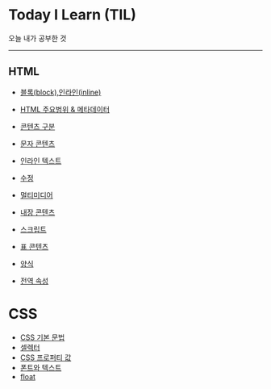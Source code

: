 # Today I Learn (TIL)
 오늘 내가 공부한 것

---

## HTML

- [블록(block),인라인(inline)](https://github.com/jungks9351/TIL/blob/main/HTML/%EB%B8%94%EB%A1%9D(block)%2C%20%EC%9D%B8%EB%9D%BC%EC%9D%B8(inline).md)

- [HTML 주요범위 & 메타데이터](https://github.com/jungks9351/TIL/blob/main/HTML/HTML%20%EC%A3%BC%EC%9A%94%EB%B2%94%EC%9C%84%20%26%20%EB%A9%94%ED%83%80%EB%8D%B0%EC%9D%B4%ED%84%B0.md)

- [콘텐츠 구분](https://github.com/jungks9351/TIL/blob/main/HTML/%EC%BD%98%ED%85%90%EC%B8%A0%20%EA%B5%AC%EB%B6%84.md)

- [문자 콘텐츠](https://github.com/jungks9351/TIL/blob/main/HTML/%E1%84%86%E1%85%AE%E1%86%AB%E1%84%8C%E1%85%A1%20%E1%84%8F%E1%85%A9%E1%86%AB%E1%84%90%E1%85%A6%E1%86%AB%E1%84%8E%E1%85%B3.md)

- [인라인 텍스트](https://github.com/jungks9351/TIL/blob/main/HTML/%EC%9D%B8%EB%9D%BC%EC%9D%B8%20%ED%85%8D%EC%8A%A4%ED%8A%B8.md)

- [수정](https://github.com/jungks9351/TIL/blob/main/HTML/%EC%88%98%EC%A0%95.md)

- [멀티미디어](https://github.com/jungks9351/TIL/blob/main/HTML/%EB%A9%80%ED%8B%B0%EB%AF%B8%EB%94%94%EC%96%B4.md)

- [내장 콘텐츠](https://github.com/jungks9351/TIL/blob/main/HTML/%EB%82%B4%EC%9E%A5%20%EC%BD%98%ED%85%90%EC%B8%A0.md)

- [스크립트](https://github.com/jungks9351/TIL/blob/main/HTML/%EC%8A%A4%ED%81%AC%EB%A6%BD%ED%8A%B8.md)

- [표 콘텐츠](https://github.com/jungks9351/TIL/blob/main/HTML/%ED%91%9C%20%EC%BD%98%ED%85%90%EC%B8%A0.md)

- [양식](https://github.com/jungks9351/TIL/blob/main/HTML/%EC%96%91%EC%8B%9D.md)

- [전역 속성](https://github.com/jungks9351/TIL/blob/main/HTML/%EC%A0%84%EC%97%AD%20%EC%86%8D%EC%84%B1.md)

# CSS
- [CSS 기본 문법](https://github.com/jungks9351/TIL/blob/main/CSS/CSS%20%EA%B8%B0%EB%B3%B8%20%EB%AC%B8%EB%B2%95.md)
- [셀렉터](https://github.com/jungks9351/TIL/blob/main/CSS/%EC%85%80%EB%A0%89%ED%84%B0.md)
- [CSS 프로퍼티 값](https://github.com/jungks9351/TIL/blob/main/CSS/CSS%20%ED%94%84%EB%A1%9C%ED%8D%BC%ED%8B%B0%20%EA%B0%92%EC%9D%98%20%EB%8B%A8%EC%9C%84.md)
- [폰트와 텍스트](https://github.com/jungks9351/TIL/blob/main/CSS/%ED%8F%B0%ED%8A%B8%EC%99%80%20%ED%85%8D%EC%8A%A4%ED%8A%B8.md)
- [float](https://github.com/jungks9351/TIL/blob/main/CSS/float.md)